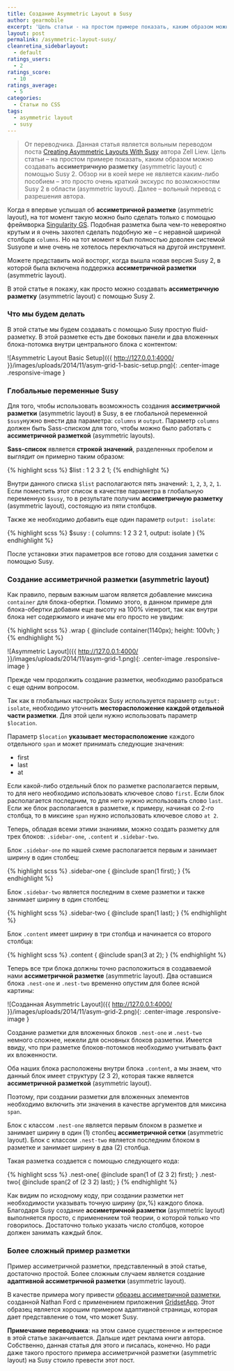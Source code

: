 ```yaml
---
title: Создание Asymmetric Layout в Susy
author: gearmobile
excerpt: 'Цель статьи - на простом примере показать, каким образом можно создавать ассиметричную разметку (asymmetric layout) с помощью Susy 2. Обзор ни в коей мере не является каким-либо пособием - это просто очень краткий экскурс по возможностям Susy 2 в области (asymmetric layout).'
layout: post
permalink: /asymmetric-layout-susy/
cleanretina_sidebarlayout:
  - default
ratings_users:
  - 2
ratings_score:
  - 10
ratings_average:
  - 5
categories:
  - Статьи по CSS
tags:
  - asymmetric layout
  - susy
---
```

> От переводчика. Данная статья является вольным переводом поста [Creating Asymmetric Layouts With Susy][1] автора Zell Liew. Цель статьи &#8211; на простом примере показать, каким образом можно создавать **ассиметричную разметку** (asymmetric layout) с помощью Susy 2. Обзор ни в коей мере не является каким-либо пособием &#8211; это просто очень краткий экскурс по возможностям Susy 2 в области (asymmetric layout). Далее &#8211; вольный перевод с разрешения автора.

Когда я впервые услышал об **ассиметричной разметке** (asymmetric layout), на тот момент такую можно было сделать только с помощью фреймворка [Singularity GS][2]. Подобная разметка была чем-то невероятно крутым и я очень захотел сделать подобную же &#8211; с неравной шириной столбцов `columns`. Но на тот момент я был полностью доволен системой Susyone и мне очень не хотелось переключаться на другой инструмент.

Можете представить мой восторг, когда вышла новая версия Susy 2, в которой была включена поддержка **ассиметричной разметки** (asymmetric layout).

В этой статье я покажу, как просто можно создавать **ассиметричную разметку** (asymmetric layout) с помощью Susy 2.

### Что мы будем делать

В этой статье мы будем создавать с помощью Susy простую fluid-разметку. В этой разметке есть две боковых панели и два вложенных блока-потомка внутри центрального блока с контентом:

![Asymmetric Layout Basic Setup]({{ http://127.0.0.1:4000/ }}/images/uploads/2014/11/asym-grid-1-basic-setup.png){: .center-image .responsive-image }

### Глобальные переменные Susy

Для того, чтобы использовать возможность создания **ассиметричной разметки** (asymmetric layout) в Susy, в ее глобальной переменной `$susy`нужно внести два параметра: `columns` и `output`. Параметр `columns` должен быть Sass-списком для того, чтобы можно было работать с **ассиметричной разметкой** (asymmetric layouts).

**Sass-список** является **строкой значений**, разделенных пробелом и выглядит он примерно таким образом:

{% highlight scss %}
$list : 1 2 3 2 1;
{% endhighlight %}

Внутри данного списка `$list` располагаются пять значений: `1`, `2`, `3`, `2`, `1`. Если поместить этот список в качестве параметра в глобальную переменную `$susy`, то в результате получим **ассиметричную разметку** (asymmetric layout), состоящую из пяти столбцов.

Также же необходимо добавить еще один параметр `output: isolate`:

{% highlight scss %}
$susy : (
  columns: 1 2 3 2 1,
  output: isolate
)
{% endhighlight %}

После установки этих параметров все готово для создания заметки с помощью Susy.

### Создание ассиметричной разметки (asymmetric layout)

Как правило, первым важным шагом является добавление миксина `container` для блока-обертки. Помимо этого, в данном примере для блока-обертки добавим еще высоту на 100% viewport, так как внутри блока нет содержимого и иначе мы его просто не увидим:

{% highlight scss %}
.wrap {
  @include container(1140px);
  height: 100vh;
}
{% endhighlight %}

![Asymmetric Layout]({{ http://127.0.0.1:4000/ }}/images/uploads/2014/11/asym-grid-1.png){: .center-image .responsive-image }

Прежде чем продолжить создание разметки, необходимо разобраться с еще одним вопросом.

Так как в глобальных настройках Susy используется параметр `output: isolate`, необходимо уточнить **месторасположение каждой отдельной части разметки**. Для этой цели нужно использовать параметр `$location`.

Параметр `$location` **указывает месторасположение** каждого отдельного `span` и может принимать следующие значения:

  * first
  * last
  * at <number>

Если какой-либо отдельный блок по разметке располагается первым, то для него необходимо использовать ключевое слово `first`. Если блок располагается последним, то для него нужно использовать слово `last`. Если же блок располагается в разметке, к примеру, начиная со 2-го столбца, то в миксине `span` нужно использовать ключевое слово `at 2`.

Теперь, обладая всеми этими знаниями, можно создать разметку для трех блоков: `.sidebar-one`, `.content` и `.sidebar-two`.

Блок `.sidebar-one` по нашей схеме располагается первым и занимает ширину в один столбец:

{% highlight scss %}
.sidebar-one {
  @include span(1 first);
}
{% endhighlight %}

Блок `.sidebar-two` является последним в схеме разметки и также занимает ширину в один столбец:

{% highlight scss %}
.sidebar-two {
  @include span(1 last);
}
{% endhighlight %}

Блок `.content` имеет ширину в три столбца и начинается со второго столбца:

{% highlight scss %}
.content {
  @include span(3 at 2);
}
{% endhighlight %}

Теперь все три блока должны точно расположиться в создаваемой нами **ассиметричной разметке** (asymmetric layout). Два оставшися блока `.nest-one` и `.nest-two` временно опустим для более ясной картины:

![Созданная Asymmetric Layout]({{ http://127.0.0.1:4000/ }}/images/uploads/2014/11/asym-grid-2.png){: .center-image .responsive-image }

Создание разметки для вложенных блоков `.nest-one` и `.nest-two` немного сложнее, нежели для основных блоков разметки. Имеется ввиду, что при разметке блоков-потомков необходимо учитывать факт их вложенности.

Оба наших блока расположены внутри блока `.content`, а мы знаем, что данный блок имеет структуру (2 3 2), которая также является **ассиметричной разметкой** (asymmetric layout).

Поэтому, при создании разметки для вложенных элементов необходимо включить эти значения в качестве аргументов для миксина `span`.

Блок с классом `.nest-one` является первым блоком в разметке и занимает ширину в один (1) столбец **ассиметричной сетки** (asymmetric layout). Блок с классом `.nest-two` является последним блоком в разметке и занимает ширину в два (2) столбца.

Такая разметка создается с помощью следующего кода:

{% highlight scss %}
.nest-one{
  @include span(1 of (2 3 2) first);
}
.nest-two{
  @include span(2 of (2 3 2) last);
}
{% endhighlight %}

Как видим по исходному коду, при создании разметки нет необходимости указывать точную ширину (px,%) каждого блока. Благодаря Susy создание **ассиметричной разметки** (asymmetric layout) выполняется просто, с применением той теории, о которой только что говорилось. Достаточно только указать число столбцов, которое должен занимать каждый блок.

### Более сложный пример разметки

Пример ассиметричной разметки, представленный в этой статье, достаточно простой. Более сложным случаем является создание **адаптивной ассиметричной разметки** (asymmetric layout).

В качестве примера могу привести [образец ассиметричной разметки][3], созданной Nathan Ford с применением приложения [GridsetApp][4]. Этот образец является хорошим примером адаптивной страницы, которая дает представление о том, что может Susy.

**Примечание переводчика**: на этом самое существенное и интересное в этой статье заканчивается. Дальше идет реклама книги автора. Собственно, данная статья для этого и писалась, конечно. Но ради даже такого простого примера ассиметричной разметки (asymmetric layout) на Susy стоило превести этот пост.

 [1]: http://www.zell-weekeat.com/asymmetric-layouts-with-susy/ "Creating Asymmetric Layouts With Susy"
 [2]: http://singularity.gs/ "Singularity GS"
 [3]: https://gridsetapp.com/specs/typekit-demos/chaparral.html?gridset=show "образец ассиметричной разметки"
 [4]: https://gridsetapp.com/ "GridsetApp"
